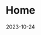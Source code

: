---
title: 'Home'
date: 2023-10-24
type: landing

design:
  # Default section spacing
  spacing: "6rem"

sections:
  - block: hero
    content:
      title: Công Ty Cơ Khí Long Kim AC
      text: 🏭 Giải pháp cơ khí chuyên nghiệp – Uy tín – Chất lượng 🏭
      primary_action:
        text: Liên Hệ Ngay
        url: /lien-he/
        icon: phone
      secondary_action:
        text: Về Chúng Tôi
        url: /gioi-thieu/
      announcement:
        text: "Chào mừng đến với Long Kim AC – Đối tác tin cậy trong ngành cơ khí."
        link:
          text: "Tìm hiểu thêm"
          url: "/gioi-thieu/"
    design:
      spacing:
        padding: [0, 0, 0, 0]
        margin: [0, 0, 0, 0]
      # For full-screen, add `min-h-screen` below
      css_class: "dark"
      background:
        color: "navy"
        image:
          # Add your image background to `assets/media/`.
          filename: bg-triangles.svg
          filters:
            brightness: 0.5
  - block: stats
    content:
      items:
        - statistic: "200+"
          description: |
            Dự án cơ khí  
            đã hoàn thành
        - statistic: "15+"
          description: |
            Năm kinh nghiệm  
            trong lĩnh vực
        - statistic: "500+"
          description: |
            Khách hàng doanh nghiệp  
            trên toàn quốc
    design:
      # Section background color (CSS class)
      css_class: "bg-gray-100 dark:bg-gray-900"
      # Reduce spacing
      spacing:
        padding: ["1rem", 0, "1rem", 0]
  - block: features
    id: features
    content:
      title: Dịch Vụ & Thế Mạnh
      text: Chuyên gia trong thiết kế, gia công và lắp đặt các sản phẩm cơ khí công nghiệp.
      items:
        - name: Gia Công Cơ Khí Chính Xác
          icon: wrench-screwdriver
          description: Đáp ứng mọi yêu cầu về gia công chi tiết máy, kết cấu thép, inox, nhôm.
        - name: Thiết Kế & Lắp Đặt
          icon: comments
          description: Tư vấn, thiết kế và thi công các hệ thống cơ khí theo yêu cầu.
        - name: Bảo Trì & Sửa Chữa
          icon: shield-check
          description: Dịch vụ bảo trì, sửa chữa máy móc, thiết bị công nghiệp tận nơi.
        - name: Đội Ngũ Kỹ Sư Giỏi
          icon: users
          description: Đội ngũ kỹ sư, công nhân lành nghề, giàu kinh nghiệm.
        - name: Cam Kết Chất Lượng
          icon: star
          description: Sản phẩm đạt tiêu chuẩn, bảo hành dài hạn, hỗ trợ tận tâm.
        - name: Giá Cạnh Tranh
          icon: tag
          description: Báo giá minh bạch, tối ưu chi phí cho khách hàng.
  - block: cta-image-paragraph
    id: solutions
    content:
      items:
        - title: Dự Án Tiêu Biểu
          text: Đã thực hiện nhiều dự án lớn cho nhà máy, xí nghiệp, khu công nghiệp.
          feature_icon: check
          features:
            - "Gia công kết cấu thép, băng tải, bồn bể"
            - "Thiết kế, lắp đặt hệ thống cơ khí tự động"
            - "Cải tạo, nâng cấp dây chuyền sản xuất"
          # Upload image to `assets/media/` and reference the filename here
          image: project-showcase.jpg
          button:
            text: Xem Dự Án
            url: /du-an/
        - title: Hỗ Trợ Khách Hàng
          text: Tư vấn miễn phí, hỗ trợ kỹ thuật 24/7 cho mọi khách hàng.
          feature_icon: bolt
          features:
            - "Tư vấn giải pháp tối ưu"
            - "Bảo hành, bảo trì tận nơi"
            - "Phản hồi nhanh chóng, chuyên nghiệp"
          # Upload image to `assets/media/` and reference the filename here
          image: support.jpg
          button:
            text: Liên Hệ Ngay
            url: /lien-he/
    design:
      # Section background color (CSS class)
      css_class: "bg-gray-100 dark:bg-gray-900"
  - block: testimonials
    content:
      title: ""
      text: ""
      items:
        - name: "Lê Minh Nhựt"
          role: "Giám đốc"
          # Upload image to `assets/media/` and reference the filename here
          image: "testimonial-1.jpg"
          text: "Long Kim AC luôn đáp ứng tiến độ và chất lượng, đội ngũ hỗ trợ rất chuyên nghiệp!"
    design:
      spacing:
        # Reduce bottom spacing so the testimonial appears vertically centered between sections
        padding: ["6rem", 0, 0, 0]
  - block: cta-card
    content:
      title: Liên hệ nhận tư vấn & báo giá miễn phí
      text: Đội ngũ Long Kim AC luôn sẵn sàng hỗ trợ mọi nhu cầu cơ khí của bạn!
      button:
        text: Liên Hệ Ngay
        url: /lien-he/
    design:
      card:
        # Card background color (CSS class)
        css_class: "bg-primary-700"
        css_style: ""
---